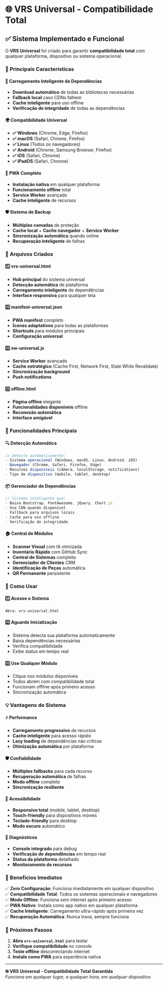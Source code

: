 # 🌐 VRS Universal - Compatibilidade Total

## ✅ Sistema Implementado e Funcional

O **VRS Universal** foi criado para garantir **compatibilidade total** com qualquer plataforma, dispositivo ou sistema operacional.

### 🚀 Principais Características

#### 🔧 **Carregamento Inteligente de Dependências**
- **Download automático** de todas as bibliotecas necessárias
- **Fallback local** caso CDNs falhem
- **Cache inteligente** para uso offline
- **Verificação de integridade** de todas as dependências

#### 🌍 **Compatibilidade Universal**
- **✅ Windows** (Chrome, Edge, Firefox)
- **✅ macOS** (Safari, Chrome, Firefox)
- **✅ Linux** (Todos os navegadores)
- **✅ Android** (Chrome, Samsung Browser, Firefox)
- **✅ iOS** (Safari, Chrome)
- **✅ iPadOS** (Safari, Chrome)

#### 📱 **PWA Completo**
- **Instalação nativa** em qualquer plataforma
- **Funcionamento offline** total
- **Service Worker** avançado
- **Cache inteligente** de recursos

#### 🛡️ **Sistema de Backup**
- **Múltiplas camadas** de proteção
- **Cache local** + **Cache navegador** + **Service Worker**
- **Sincronização automática** quando online
- **Recuperação inteligente** de falhas

### 📂 Arquivos Criados

#### 1️⃣ **vrs-universal.html**
- **Hub principal** do sistema universal
- **Detecção automática** de plataforma
- **Carregamento inteligente** de dependências
- **Interface responsiva** para qualquer tela

#### 2️⃣ **manifest-universal.json**
- **PWA manifest** completo
- **Ícones adaptativos** para todas as plataformas
- **Shortcuts** para módulos principais
- **Configuração universal**

#### 3️⃣ **sw-universal.js**
- **Service Worker** avançado
- **Cache estratégico** (Cache First, Network First, Stale While Revalidate)
- **Sincronização background**
- **Push notifications**

#### 4️⃣ **offline.html**
- **Página offline** elegante
- **Funcionalidades disponíveis** offline
- **Reconexão automática**
- **Interface amigável**

### 🎯 Funcionalidades Principais

#### 🔍 **Detecção Automática**
```javascript
// Detecta automaticamente:
- Sistema operacional (Windows, macOS, Linux, Android, iOS)
- Navegador (Chrome, Safari, Firefox, Edge)
- Recursos disponíveis (câmera, localStorage, notifications)
- Tipo de dispositivo (mobile, tablet, desktop)
```

#### 📦 **Gerenciador de Dependências**
```javascript
// Sistema inteligente que:
- Baixa Bootstrap, FontAwesome, jQuery, Chart.js
- Usa CDN quando disponível
- Fallback para arquivos locais
- Cache para uso offline
- Verificação de integridade
```

#### 🏠 **Central de Módulos**
- **Scanner Visual** com IA otimizada
- **Inventário Rápido** com GitHub Sync
- **Central de Sistemas** completa
- **Gerenciador de Clientes** CRM
- **Identificação de Peças** automática
- **QR Permanente** persistente

### 🚀 Como Usar

#### 1️⃣ **Acesse o Sistema**
```
Abra: vrs-universal.html
```

#### 2️⃣ **Aguarde Inicialização**
- Sistema detecta sua plataforma automaticamente
- Baixa dependências necessárias
- Verifica compatibilidade
- Exibe status em tempo real

#### 3️⃣ **Use Qualquer Módulo**
- Clique nos módulos disponíveis
- Todos abrem com compatibilidade total
- Funcionam offline após primeiro acesso
- Sincronização automática

### 💡 Vantagens do Sistema

#### ⚡ **Performance**
- **Carregamento progressivo** de recursos
- **Cache inteligente** para acesso rápido
- **Lazy loading** de dependências não críticas
- **Otimização automática** por plataforma

#### 🛡️ **Confiabilidade**
- **Múltiplos fallbacks** para cada recurso
- **Recuperação automática** de falhas
- **Modo offline** completo
- **Sincronização resiliente**

#### 📱 **Acessibilidade**
- **Responsivo total** (mobile, tablet, desktop)
- **Touch-friendly** para dispositivos móveis
- **Teclado-friendly** para desktop
- **Modo escuro** automático

#### 🔧 **Diagnósticos**
- **Console integrado** para debug
- **Verificação de dependências** em tempo real
- **Status da plataforma** detalhado
- **Monitoramento de recursos**

### 🎯 Benefícios Imediatos

✅ **Zero Configuração**: Funciona imediatamente em qualquer dispositivo  
✅ **Compatibilidade Total**: Todos os sistemas operacionais e navegadores  
✅ **Modo Offline**: Funciona sem internet após primeiro acesso  
✅ **PWA Nativo**: Instala como app nativo em qualquer plataforma  
✅ **Cache Inteligente**: Carregamento ultra-rápido após primeira vez  
✅ **Recuperação Automática**: Nunca trava, sempre funciona  

### 🚀 Próximos Passos

1. **Abra `vrs-universal.html`** para testar
2. **Verifique compatibilidade** no console
3. **Teste offline** desconectando internet
4. **Instale como PWA** para experiência nativa

---

**🌐 VRS Universal - Compatibilidade Total Garantida**  
*Funciona em qualquer lugar, a qualquer hora, em qualquer dispositivo*
